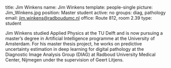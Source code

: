 title: Jim Winkens
name: Jim Winkens
template: people-single
picture: Jim_Winkens.jpg
position: Master student
active: no
groups: diag, pathology
email: jim.winkens@radboudumc.nl
office: Route 812, room 2.39
type: student

Jim Winkens studied Applied Physics at the TU Delft and is now pursuing a master’s degree in Artificial Intelligence programme at the University of Amsterdam. For his master thesis project, he works on predictive uncertainty estimation in deep learning for digital pathology at the Diagnostic Image Analysis Group (DIAG) at Radboud University Medical Center, Nijmegen under the supervision of Geert Litjens.
